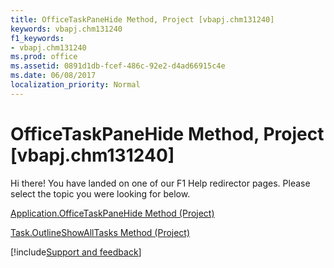 ```yaml
---
title: OfficeTaskPaneHide Method, Project [vbapj.chm131240]
keywords: vbapj.chm131240
f1_keywords:
- vbapj.chm131240
ms.prod: office
ms.assetid: 0891d1db-fcef-486c-92e2-d4ad66915c4e
ms.date: 06/08/2017
localization_priority: Normal
---
```



# OfficeTaskPaneHide Method, Project [vbapj.chm131240]

Hi there! You have landed on one of our F1 Help redirector pages. Please select the topic you were looking for below.

[Application.OfficeTaskPaneHide Method (Project)](http://msdn.microsoft.com/library/51ed3c6b-b938-a128-cb27-8f6c2330963f%28Office.15%29.aspx)

[Task.OutlineShowAllTasks Method (Project)](http://msdn.microsoft.com/library/eb6bd9f7-52e4-fb57-b8da-b64f7615c072%28Office.15%29.aspx)

[!include[Support and feedback](~/includes/feedback-boilerplate.md)]